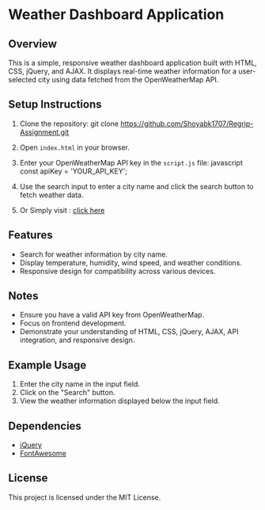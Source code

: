 # Weather Dashboard Application

## Overview
This is a simple, responsive weather dashboard application built with HTML, CSS, jQuery, and AJAX. It displays real-time weather information for a user-selected city using data fetched from the OpenWeatherMap API.

## Setup Instructions
1. Clone the repository: git clone https://github.com/Shoyabk1707/Regrip-Assignment.git
   
2. Open `index.html` in your browser.

3. Enter your OpenWeatherMap API key in the `script.js` file:
   javascript
   const apiKey = 'YOUR_API_KEY';
   
4. Use the search input to enter a city name and click the search button to fetch weather data.

5. Or Simply visit : [click here](https://shoyabk1707.github.io/Regrip-Assignment/)

## Features
- Search for weather information by city name.
- Display temperature, humidity, wind speed, and weather conditions.
- Responsive design for compatibility across various devices.

## Notes
- Ensure you have a valid API key from OpenWeatherMap.
- Focus on frontend development.
- Demonstrate your understanding of HTML, CSS, jQuery, AJAX, API integration, and responsive design.

## Example Usage
1. Enter the city name in the input field.
2. Click on the "Search" button.
3. View the weather information displayed below the input field.

## Dependencies
- [jQuery](https://code.jquery.com/)
- [FontAwesome](https://kit.fontawesome.com/0bbe51d68f.js)

## License
This project is licensed under the MIT License.

